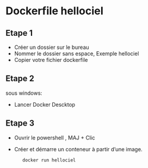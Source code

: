 # Dockerfile hellociel

## Etape 1 
* Créer un dossier sur le bureau
* Nommer le dossier sans espace,     Exemple hellociel
* Copier votre fichier dockerfile

## Etape 2
sous windows:
* Lancer Docker Descktop

## Etape 3
* Ouvrir le powershell , MAJ + Clic
  
- Créer et démarre un conteneur à partir d’une image.

         docker run hellociel

